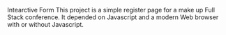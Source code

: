 Intearctive Form
This project is a simple register page for a make up Full Stack conference.
It depended on Javascript and a modern Web browser with or without Javascript.
